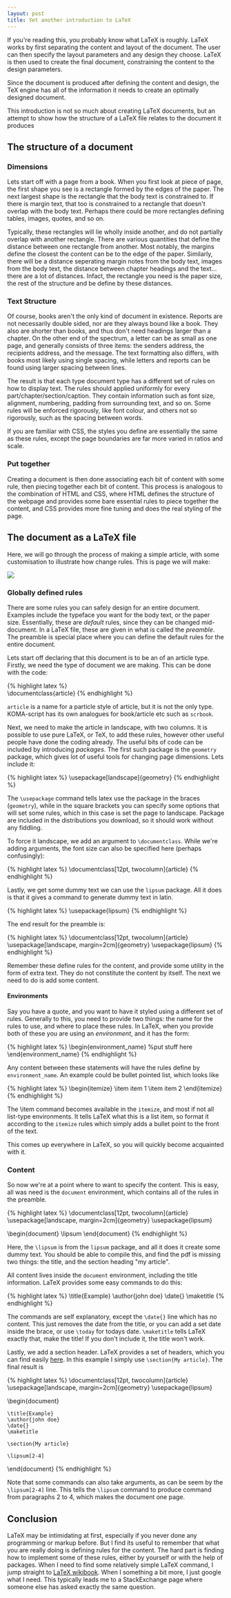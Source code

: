 ```yaml
---
layout: post
title: Yet another introduction to LaTeX
---
```


If you're reading this, you probably know what LaTeX is roughly. LaTeX works by first separating the content and layout of the document. The user can then specify the layout parameters and any design they choose. LaTeX is then used to create the final document, constraining the content to the design parameters.

Since the document is produced <emph>after</emph> defining the content and design, the TeX engine has all of the information it needs to create an optimally designed document.

This introduction is not so much about creating LaTeX documents, but an attempt to show how the structure of a LaTeX file relates to the document it produces
<!--end excerpt-->

## The structure of a document
    
### Dimensions
    
Lets start off with a page from a book. When you first look at piece of page, the first shape you see is a rectangle formed by the edges of the paper. The next largest shape is the rectangle that the body text is constrained to. If there is margin text, that too is constrained to a rectangle that doesn't overlap with the body text. Perhaps there could be more rectangles defining tables, images, quotes, and so on.
        
Typically, these rectangles will lie wholly inside another, and do not partially overlap with another rectangle. There are various quantities that define the distance between one rectangle from another. Most notably, the margins define the closest the content can be to the edge of the paper. Similarly, there will be a distance seperating margin notes from the body text, images from the body text, the distance between chapter headings and the text... there are a lot of distances. Infact, the rectangle you need is the paper size, the rest of the structure and be define by these distances.

### Text Structure
   
Of course, books aren't the only kind of document in existence. Reports are not necessarily double sided, nor are they always bound like a book. They also are shorter than books, and thus don't need headings larger than a chapter. On the other end of the spectrum, a letter can be as small as one page, and generally consists of three items: the senders address, the recipients address, and the message. The text formatting also differs, with books most likely using single spacing, while letters and reports can be found using larger spacing between lines.
        
The result is that each type document type has a different set of rules on how to display text. The rules should applied uniformly for every part/chapter/section/caption. They contain information such as font size, alignment, numbering, padding from surrounding text, and so on. Some rules will be enforced rigorously, like font colour, and others not so rigorously, such as the spacing between words.
        
If you are familiar with CSS, the styles you define are essentially the same as these rules, except the page boundaries are far more varied in ratios and scale.
        
### Put together
    
Creating a document is then done associating each bit of content with some rule, then piecing together each bit of content. This process is analogous to the combination of HTML and CSS, where HTML defines the structure of the webpage and provides some bare essential rules to piece together the content, and CSS provides more fine tuning and does the real styling of the page. 
        
## The document as a LaTeX file

Here, we will go through the process of making a simple article, with some customisation to illustrate how change rules. This is page we will make:

<img src="{{ site.url }}/assets/images/LaTeXExample.jpg" class="img-fluid"/>

### Globally defined rules
    
There are some rules you can safely design for an entire document. Examples include the typeface you want for the body text, or the paper size. Essentially, these are *default* rules, since they can be changed mid-document. In a LaTeX file, these are given in what is called the *preamble*. The preamble is special place where you can define the default rules for the entire document.
        
Lets start off declaring that this document is to be an of an article type. Firstly, we need the type of document we are making. This can be done with the code:
        
{% highlight latex %}    
\documentclass{article}
{% endhighlight %}
    
`article` is a name for a particle style of article, but it is not the only type. KOMA-script has its own analogues for book/article etc such as `scrbook`.

Next, we need to make the article in landscape, with two columns. It is possible to use pure LaTeX, or TeX, to add these rules, however other useful people have done the coding already. The useful bits of code can be included by introducing *packages*. The first such package is the `geometry` package, which gives lot of useful tools for changing page dimensions. Lets include it:

{% highlight latex %}
\usepackage[landscape]{geometry}
{% endhighlight %}
        
The `\usepackage` command tells latex use the package in the braces (`geometry`), while in the square brackets you can specify some options that will set some rules, which in this case is set the page to landscape. Package are included in the distributions you download, so it should work without any fiddling.

To force it landscape, we add an argument to `\documentclass`. While we're adding arguments, the font size can also be specified here (perhaps confusingly):

{% highlight latex %}
\documentclass[12pt, twocolumn]{article}
{% endhighlight %}
    
Lastly, we get some dummy text we can use the `lipsum` package. All it does is that it gives a command to generate dummy text in latin.

{% highlight latex %}
\usepackage{lipsum}
{% endhighlight %}
    
The end result for the preamble is:

{% highlight latex %}
\documentclass[12pt, twocolumn]{article}
\usepackage[landscape, margin=2cm]{geometry}
\usepackage{lipsum}
{% endhighlight %}
    
Remember these define rules for the content, and provide some utility in the form of extra text. They do not constitute the content by itself. The next we need to do is add some content.

#### Environments

Say you have a quote, and you want to have it styled using a different set of rules. Generally to this, you need to provide two things: the name for the rules to use, and where to place these rules. In LaTeX, when you provide both of these you are using an *environment*, and it has the form:

{% highlight latex %}
\begin{environment_name}
    %put stuff here
\end{environment_name}
{% endhighlight %}
    
Any content between these statements will have the rules define by `environment_name`. An example could be bullet pointed list, which looks like

{% highlight latex %}
\begin{itemize}
    \item item 1
    \item item 2
\end{itemize}
{% endhighlight %}

The \item command becomes available in the `itemize`, and most if not all list-type environments. It tells LaTeX what this is a list item, so format it according to the `itemize` rules which simply adds a bullet point to the front of the text.
    
This comes up everywhere in LaTeX, so you will quickly become acquainted with it.

### Content

So now we're at a point where to want to specify the content. This is easy, all was need is the `document` environment, which contains all of the rules in the preamble.

{% highlight latex %}
\documentclass[12pt, twocolumn]{article}
\usepackage[landscape, margin=2cm]{geometry}
\usepackage{lipsum}

\begin{document}
    \lipsum
\end{document}
{% endhighlight %}

Here, the `\lipsum` is from the `lipsum` package, and all it does it create some dummy text. You should be able to compile this, and find the pdf is missing two things: the title, and the section heading "my article".

All content lives inside the `document` environment, including the title information. LaTeX provides some easy commands to do this:

{% highlight latex %}
\title{Example}
\author{john doe}
\date{}
\maketitle
{% endhighlight %}
    
The commands are self explanatory, except the `\date{}` line which has no content. This just removes the date from the title, or you can add a set date inside the brace, or use `\today` for todays date. `\maketitle` tells LaTeX exactly that, make the title! If you don't include it, the title won't work.

Lastly, we add a section header. LaTeX provides a set of headers, which you can find easily [here](http://en.wikibooks.org/wiki/LaTeX/Document_Structure). In this example I simply use `\section{My article}`. The final result is

{% highlight latex %}
\documentclass[12pt, twocolumn]{article}
\usepackage[landscape, margin=2cm]{geometry}
\usepackage{lipsum}

\begin{document}

    \title{Example}
    \author{john doe}
    \date{}
    \maketitle

    \section{My article}
    
    \lipsum[2-4]

\end{document}
{% endhighlight %}
    
Note that some commands can also take arguments, as can be seem by the `\lipsum[2-4]` line. This tells the `\lipsum` command to produce command from paragraphs 2 to 4, which makes the document one page.

## Conclusion

LaTeX may be intimidating at first, especially if you never done any programming or markup before. But I find its useful to remember that what you are really doing is defining rules for the content. The hard part is finding how to implement some of these rules, either by yourself or with the help of packages. When I need to find some relatively simple LaTeX command, I jump straight to [LaTeX wikibook](http://en.wikibooks.org/wiki/LaTeX). When I something a bit more, I just google what I need. This typically leads me to a StackExchange page where someone else has asked exactly the same question.